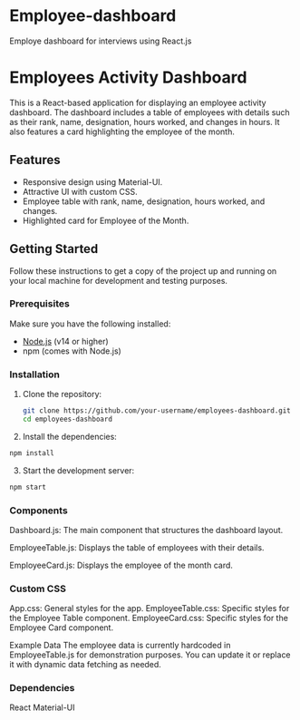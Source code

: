 # Employee-dashboard
Employe dashboard for interviews using React.js
# Employees Activity Dashboard

This is a React-based application for displaying an employee activity dashboard. The dashboard includes a table of employees with details such as their rank, name, designation, hours worked, and changes in hours. It also features a card highlighting the employee of the month.

## Features

- Responsive design using Material-UI.
- Attractive UI with custom CSS.
- Employee table with rank, name, designation, hours worked, and changes.
- Highlighted card for Employee of the Month.

## Getting Started

Follow these instructions to get a copy of the project up and running on your local machine for development and testing purposes.

### Prerequisites

Make sure you have the following installed:

- [Node.js](https://nodejs.org/en/) (v14 or higher)
- npm (comes with Node.js)

### Installation

1. Clone the repository:

   ```bash
   git clone https://github.com/your-username/employees-dashboard.git
   cd employees-dashboard

2. Install the dependencies:

```bash
npm install
```

3. Start the development server:
 ```bash
 npm start
 ```

### Components
Dashboard.js: The main component that structures the dashboard layout.

EmployeeTable.js: Displays the table of employees with their details.

EmployeeCard.js: Displays the employee of the month card.

### Custom CSS

App.css: General styles for the app.
EmployeeTable.css: Specific styles for the Employee Table component.
EmployeeCard.css: Specific styles for the Employee Card component.

Example Data
The employee data is currently hardcoded in EmployeeTable.js for demonstration purposes. You can update it or replace it with dynamic data fetching as needed.

### Dependencies

React
Material-UI